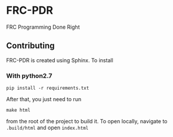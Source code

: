 # FRC-PDR
FRC Programming Done Right

## Contributing
FRC-PDR is created using Sphinx. To install

### With python2.7
`pip install -r requirements.txt`

After that, you just need to run

`make html`

from the root of the project to build it. To open locally, navigate to `.build/html` and open `index.html`
